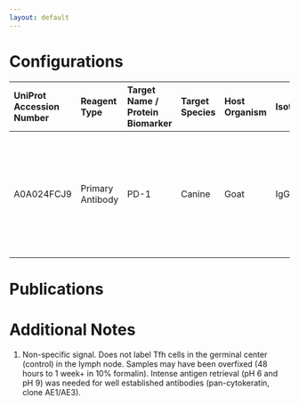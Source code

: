 ```yaml
---
layout: default
---
```


# Configurations

| UniProt Accession Number   | Reagent Type     | Target Name / Protein Biomarker   | Target Species   | Host Organism   | Isotype   | Clonality   | Vendor      | Catalog Number   | Conjugate    | RRID      | Availability   | Method                 | Tissue Preservation   | Target Tissue   | Tissue State   | Detergent         | Antigen Retrieval Conditions                                                               | Dye Inactivation Conditions   | Recommend   | Agree                                                        | Disagree   | Contributor                                                  | Notes       |
|:---------------------------|:-----------------|:----------------------------------|:-----------------|:----------------|:----------|:------------|:------------|:-----------------|:-------------|:----------|:---------------|:-----------------------|:----------------------|:----------------|:---------------|:------------------|:-------------------------------------------------------------------------------------------|:------------------------------|:------------|:-------------------------------------------------------------|:-----------|:-------------------------------------------------------------|:------------|
| A0A024FCJ9                 | Primary Antibody | PD-1                              | Canine           | Goat            | IgG       | Polyclonal  | R&D Systems | AF1086           | Unconjugated | AB_354588 | Stock          | Multiplexed 2D Imaging | FFPE                  | Lymph Node      | NA             | 0.3% Triton-X-100 | pH 6 for 30 minutes ER1 (AR9961) and pH 9 for 30 minutes ER2 (AR9640) using the Leica Bond | NA                            | No          | [0000-0001-5088-7808](https://orcid.org/0000-0001-5088-7808) | NA         | [0000-0001-5088-7808](https://orcid.org/0000-0001-5088-7808) | [1](#notes) |

# Publications



# Additional Notes

<a name="notes"></a>
1. Non-specific signal. Does not label Tfh cells in the germinal center (control) in the lymph node. Samples may have been overfixed (48 hours to 1 week+ in 10% formalin). Intense antigen retrieval (pH 6 and pH 9) was needed for well established antibodies (pan-cytokeratin, clone AE1/AE3).